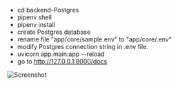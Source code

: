 - cd backend-Postgres
- pipenv shell
- pipenv install
- create Postgres database
- rename file "app/core/sample.env" to "app/core/.env"
- modify Postgres connection string in .env file.
- uvicorn app.main:app --reload
- go to http://127.0.0.1:8000/docs

![Screenshot](https://raw.githubusercontent.com/tyashin/fastapi-quasar-auth-examples/master/img/backend-sqlite-api.png)
